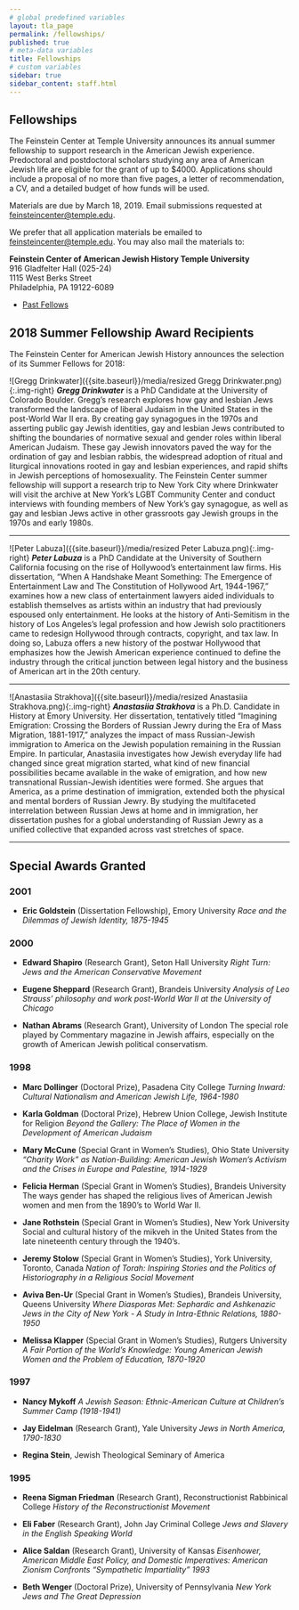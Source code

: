 ```yaml
---
# global predefined variables
layout: tla_page
permalink: /fellowships/
published: true
# meta-data variables
title: Fellowships
# custom variables
sidebar: true
sidebar_content: staff.html
---
```

## Fellowships
The Feinstein Center at Temple University announces its annual summer fellowship to support research in the American Jewish experience. Predoctoral and postdoctoral scholars studying any area of American Jewish life are eligible for the grant of up to $4000. Applications should include a proposal of no more than five pages, a letter of recommendation, a CV, and a detailed budget of how funds will be used.

Materials are due by March 18, 2019. Email submissions requested at [feinsteincenter@temple.edu](mailto:feinsteincenter@temple.edu).

We prefer that all application materials be emailed to [feinsteincenter@temple.edu](mailto:feinsteincenter@temple.edu). You may also mail the materials to:

**Feinstein Center of American Jewish History Temple University**<br>
916 Gladfelter Hall (025-24)<br>
1115 West Berks Street<br>
Philadelphia, PA 19122-6089<br>

- [Past Fellows](https://liberalarts.temple.edu/sites/liberalarts/files/PAST%20FELLOWS.pdf)

## 2018 Summer Fellowship Award Recipients
The Feinstein Center for American Jewish History announces the selection of its Summer Fellows for 2018:

![Gregg Drinkwater]({{site.baseurl}}/media/resized Gregg Drinkwater.png){:.img-right}
**_Gregg Drinkwater_** is a PhD Candidate at the University of Colorado Boulder. Gregg’s research explores how gay and lesbian Jews transformed the landscape of liberal Judaism in the United States in the post-World War II era. By creating gay synagogues in the 1970s and asserting public gay Jewish identities, gay and lesbian Jews contributed to shifting the boundaries of normative sexual and gender roles within liberal American Judaism. These gay Jewish innovators paved the way for the ordination of gay and lesbian rabbis, the widespread adoption of ritual and liturgical innovations rooted in gay and lesbian experiences, and rapid shifts in Jewish perceptions of homosexuality. The Feinstein Center summer fellowship will support a research trip to New York City where Drinkwater will visit the archive at New York’s LGBT Community Center and conduct interviews with founding members of New York’s gay synagogue, as well as gay and lesbian Jews active in other grassroots gay Jewish groups in the 1970s and early 1980s.

___

![Peter Labuza]({{site.baseurl}}/media/resized Peter Labuza.png){:.img-right}
**_Peter Labuza_** is a PhD Candidate at the University of Southern California focusing on the rise of Hollywood’s entertainment law firms. His dissertation, “When A Handshake Meant Something: The Emergence of Entertainment Law and The Constitution of Hollywood Art, 1944-1967,” examines how a new class of entertainment lawyers aided individuals to establish themselves as artists within an industry that had previously espoused only entertainment. He looks at the history of Anti-Semitism in the history of Los Angeles’s legal profession and how Jewish solo practitioners came to redesign Hollywood through contracts, copyright, and tax law. In doing so, Labuza offers a new history of the postwar Hollywood that emphasizes how the Jewish American experience continued to define the industry through the critical junction between legal history and the business of American art in the 20th century.

___

![Anastasiia Strakhova]({{site.baseurl}}/media/resized Anastasiia Strakhova.png){:.img-right}
**_Anastasiia Strakhova_** is a Ph.D. Candidate in History at Emory University. Her dissertation, tentatively titled “Imagining Emigration: Crossing the Borders of Russian Jewry during the Era of Mass Migration, 1881-1917,” analyzes the impact of mass Russian-Jewish immigration to America on the Jewish population remaining in the Russian Empire. In particular, Anastasiia investigates how Jewish everyday life had changed since great migration started, what kind of new financial possibilities became available in the wake of emigration, and how new transnational Russian-Jewish identities were formed. She argues that America, as a prime destination of immigration, extended both the physical and mental borders of Russian Jewry. By studying the multifaceted interrelation between Russian Jews at home and in immigration, her dissertation pushes for a global understanding of Russian Jewry as a unified collective that expanded across vast stretches of space.

___

## Special Awards Granted
### 2001
- **Eric Goldstein** (Dissertation Fellowship), Emory University
_Race and the Dilemmas of Jewish Identity, 1875-1945_

### 2000
- **Edward Shapiro** (Research Grant), Seton Hall University
_Right Turn: Jews and the American Conservative Movement_

- **Eugene Sheppard** (Research Grant), Brandeis University
_Analysis of Leo Strauss’ philosophy and work post-World War II at the University of Chicago_

- **Nathan Abrams** (Research Grant), University of London
The special role played by Commentary magazine in Jewish affairs, especially on the growth of American Jewish political conservatism.

### 1998
- **Marc Dollinger** (Doctoral Prize), Pasadena City College
_Turning Inward: Cultural Nationalism and American Jewish Life, 1964-1980_

- **Karla Goldman** (Doctoral Prize), Hebrew Union College, Jewish Institute for Religion
_Beyond the Gallery: The Place of Women in the Development of American Judaism_

- **Mary McCune** (Special Grant in Women’s Studies), Ohio State University
_“Charity Work” as Nation-Building: American Jewish Women’s Activism and the Crises in Europe and Palestine, 1914-1929_

- **Felicia Herman** (Special Grant in Women’s Studies), Brandeis University
The ways gender has shaped the religious lives of American Jewish women and men from the 1890’s to World War II.

- **Jane Rothstein** (Special Grant in Women’s Studies), New York University
Social and cultural history of the mikveh in the United States from the late nineteenth century through the 1940’s.

- **Jeremy Stolow** (Special Grant in Women’s Studies), York University, Toronto, Canada
_Nation of Torah: Inspiring Stories and the Politics of Historiography in a Religious Social Movement_

- **Aviva Ben-Ur** (Special Grant in Women’s Studies), Brandeis University, Queens University
_Where Diasporas Met: Sephardic and Ashkenazic Jews in the City of New York - A Study in Intra-Ethnic Relations, 1880-1950_

- **Melissa Klapper** (Special Grant in Women’s Studies), Rutgers University
_A Fair Portion of the World’s Knowledge: Young American Jewish Women and the Problem of Education, 1870-1920_

### 1997
- **Nancy Mykoff**
_A Jewish Season: Ethnic-American Culture at Children’s Summer Camp (1918-1941)_

- **Jay Eidelman** (Research Grant), Yale University
_Jews in North America, 1790-1830_

- **Regina Stein**, Jewish Theological Seminary of America

### 1995
- **Reena Sigman Friedman** (Research Grant), Reconstructionist Rabbinical College
_History of the Reconstructionist Movement_

- **Eli Faber** (Research Grant), John Jay Criminal College
_Jews and Slavery in the English Speaking World_

- **Alice Saldan** (Research Grant), University of Kansas
_Eisenhower, American Middle East Policy, and Domestic Imperatives: American Zionism Confronts “Sympathetic Impartiality”
1993_

- **Beth Wenger** (Doctoral Prize), University of Pennsylvania
_New York Jews and The Great Depression_
